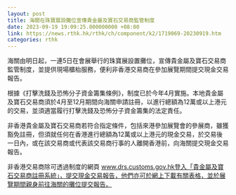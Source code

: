 ```yaml
---
layout: post
title: 海關在珠寶展設攤位宣傳貴金屬及寶石交易商監管制度
date: 2023-09-19 19:09:25.000000000 +08:00
link: https://news.rthk.hk/rthk/ch/component/k2/1719069-20230919.htm
categories: rthk
---
```


海關由明日起，一連5日在會展舉行的珠寶展設置攤位，宣傳貴金屬及寶石交易商監管制度，並提供現場櫃枱服務，便利非香港交易商在參加展覽期間提交現金交易報告。

根據《打擊洗錢及恐怖分子資金籌集條例》，制度已於今年4月實施。本地貴金屬及寶石交易商須於4月至12月期間向海關申請註冊，以進行總額為12萬或以上港元的交易，並須適當履行打擊洗錢及恐怖分子資金籌集的法定責任。

非香港貴金屬及寶石交易商若符合指定條件，包括來港參加展覽會的參展商，雖獲豁免註冊，但須就任何在香港進行總額為12萬或以上港元的現金交易，於交易後一日內，或在該交易商或代表該交易商行事的人離開香港前，向海關提交現金交易報告。

非香港交易商除可透過制度的網頁 www.drs.customs.gov.hk登入「貴金屬及寶石交易商註冊系統」，提交現金交易報告，他們亦可於網上下載有關表格，並於展覽期間親身前往海關的攤位提交報告。
